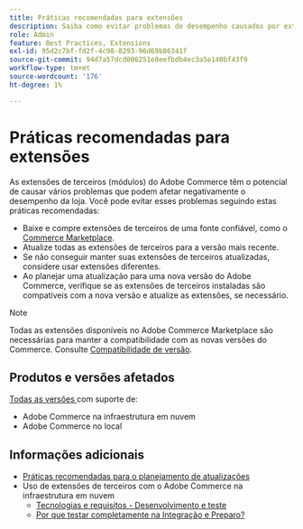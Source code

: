 ```yaml
---
title: Práticas recomendadas para extensões
description: Saiba como evitar problemas de desempenho causados por extensões de terceiros do Adobe Commerce.
role: Admin
feature: Best Practices, Extensions
exl-id: 95d2c7bf-fd2f-4c98-8293-96d69b86341f
source-git-commit: 94d7a57dcd006251e8eefbdb4ec3a5e140bf43f9
workflow-type: tm+mt
source-wordcount: '176'
ht-degree: 1%

---
```


# Práticas recomendadas para extensões

As extensões de terceiros (módulos) do Adobe Commerce têm o potencial de causar vários problemas que podem afetar negativamente o desempenho da loja. Você pode evitar esses problemas seguindo estas práticas recomendadas:

- Baixe e compre extensões de terceiros de uma fonte confiável, como o [Commerce Marketplace](https://marketplace.magento.com/extensions.html).
- Atualize todas as extensões de terceiros para a versão mais recente.
- Se não conseguir manter suas extensões de terceiros atualizadas, considere usar extensões diferentes.
- Ao planejar uma atualização para uma nova versão do Adobe Commerce, verifique se as extensões de terceiros instaladas são compatíveis com a nova versão e atualize as extensões, se necessário.

>[!NOTE]
>
> Todas as extensões disponíveis no Adobe Commerce Marketplace são necessárias para manter a compatibilidade com as novas versões do Commerce. Consulte [Compatibilidade de versão](https://developer.adobe.com/commerce/marketplace/guides/sellers/compatibility/releases/).

## Produtos e versões afetados

[Todas as versões ](../../../release/versions.md) com suporte de:

- Adobe Commerce na infraestrutura em nuvem
- Adobe Commerce no local

## Informações adicionais

- [Práticas recomendadas para o planejamento de atualizações](../../../upgrade/prepare/best-practices.md)
- Uso de extensões de terceiros com o Adobe Commerce na infraestrutura em nuvem
   - [Tecnologias e requisitos - Desenvolvimento e teste](https://devdocs.magento.com/cloud/requirements/cloud-requirements.html#cloud-req-devtest)
   - [Por que testar completamente na Integração e Preparo?](https://devdocs.magento.com/cloud/live/live.html#whytest)
